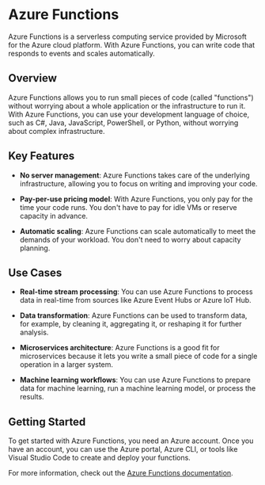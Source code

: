 # Azure Functions

Azure Functions is a serverless computing service provided by Microsoft for the Azure cloud platform. With Azure Functions, you can write code that responds to events and scales automatically.

## Overview

Azure Functions allows you to run small pieces of code (called "functions") without worrying about a whole application or the infrastructure to run it. With Azure Functions, you can use your development language of choice, such as C#, Java, JavaScript, PowerShell, or Python, without worrying about complex infrastructure.

## Key Features

- **No server management**: Azure Functions takes care of the underlying infrastructure, allowing you to focus on writing and improving your code.

- **Pay-per-use pricing model**: With Azure Functions, you only pay for the time your code runs. You don't have to pay for idle VMs or reserve capacity in advance.

- **Automatic scaling**: Azure Functions can scale automatically to meet the demands of your workload. You don't need to worry about capacity planning.

## Use Cases

- **Real-time stream processing**: You can use Azure Functions to process data in real-time from sources like Azure Event Hubs or Azure IoT Hub.

- **Data transformation**: Azure Functions can be used to transform data, for example, by cleaning it, aggregating it, or reshaping it for further analysis.

- **Microservices architecture**: Azure Functions is a good fit for microservices because it lets you write a small piece of code for a single operation in a larger system.

- **Machine learning workflows**: You can use Azure Functions to prepare data for machine learning, run a machine learning model, or process the results.

## Getting Started

To get started with Azure Functions, you need an Azure account. Once you have an account, you can use the Azure portal, Azure CLI, or tools like Visual Studio Code to create and deploy your functions.

For more information, check out the [Azure Functions documentation](https://docs.microsoft.com/en-us/azure/azure-functions/).
